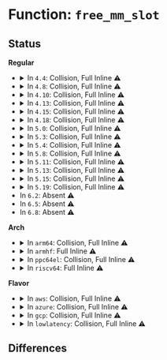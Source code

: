 # Function: <code>free_mm_slot</code>

## Status
<b>Regular</b>
<ul>
<li>
<details>
<summary>In <code>4.4</code>: Collision, Full Inline ⚠️</summary>

**Collision:** Static-Static Collision

**Inline:** Full

**Transformation:** False

**Instances:**

```
In mm/ksm.c (ffffffff811e51e9)
Location: mm/ksm.c:316
Inline: True
Inline callers:
  - mm/ksm.c:run_store
  - mm/ksm.c:ksm_scan_thread
  - mm/ksm.c:__ksm_exit
```
```
In mm/huge_memory.c (ffffffff811f435a)
Location: mm/huge_memory.c:2066
Inline: True
Inline callers:
  - mm/huge_memory.c:collect_mm_slot
  - mm/huge_memory.c:__khugepaged_enter
  - mm/huge_memory.c:__khugepaged_exit
```
</details>
</li>
<li>
<details>
<summary>In <code>4.8</code>: Collision, Full Inline ⚠️</summary>

**Collision:** Static-Static Collision

**Inline:** Full

**Transformation:** False

**Instances:**

```
In mm/ksm.c (ffffffff81203d78)
Location: mm/ksm.c:317
Inline: True
Inline callers:
  - mm/ksm.c:run_store
  - mm/ksm.c:__ksm_exit
  - mm/ksm.c:ksm_scan_thread
```
```
In mm/khugepaged.c (ffffffff8121973a)
Location: mm/khugepaged.c:367
Inline: True
Inline callers:
  - mm/khugepaged.c:collect_mm_slot
  - mm/khugepaged.c:__khugepaged_exit
  - mm/khugepaged.c:__khugepaged_enter
```
</details>
</li>
<li>
<details>
<summary>In <code>4.10</code>: Collision, Full Inline ⚠️</summary>

**Collision:** Static-Static Collision

**Inline:** Full

**Transformation:** False

**Instances:**

```
In mm/ksm.c (ffffffff81215d98)
Location: mm/ksm.c:328
Inline: True
Inline callers:
  - mm/ksm.c:run_store
  - mm/ksm.c:__ksm_exit
  - mm/ksm.c:ksm_scan_thread
```
```
In mm/khugepaged.c (ffffffff8122bcba)
Location: mm/khugepaged.c:369
Inline: True
Inline callers:
  - mm/khugepaged.c:collect_mm_slot
  - mm/khugepaged.c:__khugepaged_exit
  - mm/khugepaged.c:__khugepaged_enter
```
</details>
</li>
<li>
<details>
<summary>In <code>4.13</code>: Collision, Full Inline ⚠️</summary>

**Collision:** Static-Static Collision

**Inline:** Full

**Transformation:** False

**Instances:**

```
In mm/ksm.c (ffffffff8122148e)
Location: mm/ksm.c:400
Inline: True
Inline callers:
  - mm/ksm.c:run_store
  - mm/ksm.c:__ksm_exit
  - mm/ksm.c:ksm_scan_thread
```
```
In mm/khugepaged.c (ffffffff812377e6)
Location: mm/khugepaged.c:371
Inline: True
Inline callers:
  - mm/khugepaged.c:collect_mm_slot
  - mm/khugepaged.c:__khugepaged_exit
  - mm/khugepaged.c:__khugepaged_enter
```
</details>
</li>
<li>
<details>
<summary>In <code>4.15</code>: Collision, Full Inline ⚠️</summary>

**Collision:** Static-Static Collision

**Inline:** Full

**Transformation:** False

**Instances:**

```
In mm/ksm.c (ffffffff8123c79e)
Location: mm/ksm.c:400
Inline: True
Inline callers:
  - mm/ksm.c:run_store
  - mm/ksm.c:__ksm_exit
  - mm/ksm.c:ksm_scan_thread
```
```
In mm/khugepaged.c (ffffffff81256b76)
Location: mm/khugepaged.c:372
Inline: True
Inline callers:
  - mm/khugepaged.c:collect_mm_slot
  - mm/khugepaged.c:__khugepaged_exit
  - mm/khugepaged.c:__khugepaged_enter
```
</details>
</li>
<li>
<details>
<summary>In <code>4.18</code>: Collision, Full Inline ⚠️</summary>

**Collision:** Static-Static Collision

**Inline:** Full

**Transformation:** False

**Instances:**

```
In mm/ksm.c (ffffffff8125fd2f)
Location: mm/ksm.c:419
Inline: True
Inline callers:
  - mm/ksm.c:run_store
  - mm/ksm.c:__ksm_exit
  - mm/ksm.c:ksm_scan_thread
```
```
In mm/khugepaged.c (ffffffff8127ab46)
Location: mm/khugepaged.c:372
Inline: True
Inline callers:
  - mm/khugepaged.c:collect_mm_slot
  - mm/khugepaged.c:__khugepaged_exit
  - mm/khugepaged.c:__khugepaged_enter
```
</details>
</li>
<li>
<details>
<summary>In <code>5.0</code>: Collision, Full Inline ⚠️</summary>

**Collision:** Static-Static Collision

**Inline:** Full

**Transformation:** False

**Instances:**

```
In mm/ksm.c (ffffffff8127446f)
Location: mm/ksm.c:420
Inline: True
Inline callers:
  - mm/ksm.c:run_store
  - mm/ksm.c:__ksm_exit
  - mm/ksm.c:ksm_scan_thread
```
```
In mm/khugepaged.c (ffffffff8128f156)
Location: mm/khugepaged.c:372
Inline: True
Inline callers:
  - mm/khugepaged.c:collect_mm_slot
  - mm/khugepaged.c:__khugepaged_exit
  - mm/khugepaged.c:__khugepaged_enter
```
</details>
</li>
<li>
<details>
<summary>In <code>5.3</code>: Collision, Full Inline ⚠️</summary>

**Collision:** Static-Static Collision

**Inline:** Full

**Transformation:** False

**Instances:**

```
In mm/ksm.c (ffffffff812905dd)
Location: mm/ksm.c:419
Inline: True
Inline callers:
  - mm/ksm.c:run_store
  - mm/ksm.c:__ksm_exit
  - mm/ksm.c:ksm_scan_thread
```
```
In mm/khugepaged.c (ffffffff812a9a1e)
Location: mm/khugepaged.c:372
Inline: True
Inline callers:
  - mm/khugepaged.c:collect_mm_slot
  - mm/khugepaged.c:__khugepaged_exit
  - mm/khugepaged.c:__khugepaged_enter
```
</details>
</li>
<li>
<details>
<summary>In <code>5.4</code>: Collision, Full Inline ⚠️</summary>

**Collision:** Static-Static Collision

**Inline:** Full

**Transformation:** False

**Instances:**

```
In mm/ksm.c (ffffffff812a035d)
Location: mm/ksm.c:419
Inline: True
Inline callers:
  - mm/ksm.c:run_store
  - mm/ksm.c:__ksm_exit
  - mm/ksm.c:ksm_scan_thread
```
```
In mm/khugepaged.c (ffffffff812baf8e)
Location: mm/khugepaged.c:379
Inline: True
Inline callers:
  - mm/khugepaged.c:collect_mm_slot
  - mm/khugepaged.c:__khugepaged_exit
  - mm/khugepaged.c:__khugepaged_enter
```
</details>
</li>
<li>
<details>
<summary>In <code>5.8</code>: Collision, Full Inline ⚠️</summary>

**Collision:** Static-Static Collision

**Inline:** Full

**Transformation:** False

**Instances:**

```
In mm/ksm.c (ffffffff812d6bf2)
Location: mm/ksm.c:419
Inline: True
Inline callers:
  - mm/ksm.c:__ksm_exit
  - mm/ksm.c:scan_get_next_rmap_item
  - mm/ksm.c:unmerge_and_remove_all_rmap_items
```
```
In mm/khugepaged.c (ffffffff812efe4f)
Location: mm/khugepaged.c:409
Inline: True
Inline callers:
  - mm/khugepaged.c:collect_mm_slot
  - mm/khugepaged.c:__khugepaged_exit
  - mm/khugepaged.c:__khugepaged_enter
```
</details>
</li>
<li>
<details>
<summary>In <code>5.11</code>: Collision, Full Inline ⚠️</summary>

**Collision:** Static-Static Collision

**Inline:** Full

**Transformation:** False

**Instances:**

```
In mm/ksm.c (ffffffff812e2745)
Location: mm/ksm.c:419
Inline: True
Inline callers:
  - mm/ksm.c:__ksm_exit
  - mm/ksm.c:scan_get_next_rmap_item
  - mm/ksm.c:unmerge_and_remove_all_rmap_items
```
```
In mm/khugepaged.c (ffffffff812fb60e)
Location: mm/khugepaged.c:414
Inline: True
Inline callers:
  - mm/khugepaged.c:collect_mm_slot
  - mm/khugepaged.c:__khugepaged_exit
  - mm/khugepaged.c:__khugepaged_enter
```
</details>
</li>
<li>
<details>
<summary>In <code>5.13</code>: Collision, Full Inline ⚠️</summary>

**Collision:** Static-Static Collision

**Inline:** Full

**Transformation:** False

**Instances:**

```
In mm/ksm.c (ffffffff812e9ed2)
Location: mm/ksm.c:417
Inline: True
Inline callers:
  - mm/ksm.c:__ksm_exit
  - mm/ksm.c:scan_get_next_rmap_item
  - mm/ksm.c:unmerge_and_remove_all_rmap_items
```
```
In mm/khugepaged.c (ffffffff813023de)
Location: mm/khugepaged.c:414
Inline: True
Inline callers:
  - mm/khugepaged.c:collect_mm_slot
  - mm/khugepaged.c:__khugepaged_exit
  - mm/khugepaged.c:__khugepaged_enter
```
</details>
</li>
<li>
<details>
<summary>In <code>5.15</code>: Collision, Full Inline ⚠️</summary>

**Collision:** Static-Static Collision

**Inline:** Full

**Transformation:** False

**Instances:**

```
In mm/ksm.c (ffffffff81331df9)
Location: mm/ksm.c:417
Inline: True
Inline callers:
  - mm/ksm.c:__ksm_exit
  - mm/ksm.c:scan_get_next_rmap_item
  - mm/ksm.c:unmerge_and_remove_all_rmap_items
```
```
In mm/khugepaged.c (ffffffff8134c14e)
Location: mm/khugepaged.c:414
Inline: True
Inline callers:
  - mm/khugepaged.c:collect_mm_slot
  - mm/khugepaged.c:__khugepaged_exit
  - mm/khugepaged.c:__khugepaged_enter
```
</details>
</li>
<li>
<details>
<summary>In <code>5.19</code>: Collision, Full Inline ⚠️</summary>

**Collision:** Static-Static Collision

**Inline:** Full

**Transformation:** False

**Instances:**

```
In mm/ksm.c (ffffffff813a3019)
Location: mm/ksm.c:418
Inline: True
Inline callers:
  - mm/ksm.c:__ksm_exit
  - mm/ksm.c:scan_get_next_rmap_item
  - mm/ksm.c:unmerge_and_remove_all_rmap_items
```
```
In mm/khugepaged.c (ffffffff813c37f4)
Location: mm/khugepaged.c:412
Inline: True
Inline callers:
  - mm/khugepaged.c:collect_mm_slot
  - mm/khugepaged.c:__khugepaged_exit
  - mm/khugepaged.c:__khugepaged_enter
```
</details>
</li>
<li>
In <code>6.2</code>: Absent ⚠️
</li>
<li>
In <code>6.5</code>: Absent ⚠️
</li>
<li>
In <code>6.8</code>: Absent ⚠️
</li>
</ul>
<b>Arch</b>
<ul>
<li>
<details>
<summary>In <code>arm64</code>: Collision, Full Inline ⚠️</summary>

**Collision:** Static-Static Collision

**Inline:** Full

**Transformation:** False

**Instances:**

```
In mm/ksm.c (ffff80001033fb88)
Location: mm/ksm.c:419
Inline: True
Inline callers:
  - mm/ksm.c:run_store
  - mm/ksm.c:__ksm_exit
  - mm/ksm.c:ksm_scan_thread
```
```
In mm/khugepaged.c (ffff80001035c6e8)
Location: mm/khugepaged.c:379
Inline: True
Inline callers:
  - mm/khugepaged.c:collect_mm_slot
  - mm/khugepaged.c:__khugepaged_exit
  - mm/khugepaged.c:__khugepaged_enter
```
</details>
</li>
<li>
<details>
<summary>In <code>armhf</code>: Full Inline ⚠️</summary>

**Collision:** Unique Static

**Inline:** Full

**Transformation:** False

**Instances:**

```
In mm/ksm.c (c0545ea8)
Location: mm/ksm.c:419
Inline: True
Inline callers:
  - mm/ksm.c:run_store
  - mm/ksm.c:__ksm_exit
  - mm/ksm.c:ksm_do_scan
```
</details>
</li>
<li>
<details>
<summary>In <code>ppc64el</code>: Collision, Full Inline ⚠️</summary>

**Collision:** Static-Static Collision

**Inline:** Full

**Transformation:** False

**Instances:**

```
In mm/ksm.c (c00000000041c448)
Location: mm/ksm.c:419
Inline: True
Inline callers:
  - mm/ksm.c:run_store
  - mm/ksm.c:__ksm_exit
  - mm/ksm.c:scan_get_next_rmap_item
```
```
In mm/khugepaged.c (c000000000445e58)
Location: mm/khugepaged.c:379
Inline: True
Inline callers:
  - mm/khugepaged.c:collect_mm_slot
  - mm/khugepaged.c:__khugepaged_exit
  - mm/khugepaged.c:__khugepaged_enter
```
</details>
</li>
<li>
<details>
<summary>In <code>riscv64</code>: Full Inline ⚠️</summary>

**Collision:** Unique Static

**Inline:** Full

**Transformation:** False

**Instances:**

```
In mm/ksm.c (ffffffe000234434)
Location: mm/ksm.c:419
Inline: True
Inline callers:
  - mm/ksm.c:run_store
  - mm/ksm.c:__ksm_exit
  - mm/ksm.c:ksm_do_scan
```
</details>
</li>
</ul>
<b>Flavor</b>
<ul>
<li>
<details>
<summary>In <code>aws</code>: Collision, Full Inline ⚠️</summary>

**Collision:** Static-Static Collision

**Inline:** Full

**Transformation:** False

**Instances:**

```
In mm/ksm.c (ffffffff8129893d)
Location: mm/ksm.c:419
Inline: True
Inline callers:
  - mm/ksm.c:run_store
  - mm/ksm.c:__ksm_exit
  - mm/ksm.c:ksm_scan_thread
```
```
In mm/khugepaged.c (ffffffff812b356e)
Location: mm/khugepaged.c:379
Inline: True
Inline callers:
  - mm/khugepaged.c:collect_mm_slot
  - mm/khugepaged.c:__khugepaged_exit
  - mm/khugepaged.c:__khugepaged_enter
```
</details>
</li>
<li>
<details>
<summary>In <code>azure</code>: Collision, Full Inline ⚠️</summary>

**Collision:** Static-Static Collision

**Inline:** Full

**Transformation:** False

**Instances:**

```
In mm/ksm.c (ffffffff8128a4fd)
Location: mm/ksm.c:419
Inline: True
Inline callers:
  - mm/ksm.c:run_store
  - mm/ksm.c:__ksm_exit
  - mm/ksm.c:ksm_scan_thread
```
```
In mm/khugepaged.c (ffffffff812a48ee)
Location: mm/khugepaged.c:379
Inline: True
Inline callers:
  - mm/khugepaged.c:collect_mm_slot
  - mm/khugepaged.c:__khugepaged_exit
  - mm/khugepaged.c:__khugepaged_enter
```
</details>
</li>
<li>
<details>
<summary>In <code>gcp</code>: Collision, Full Inline ⚠️</summary>

**Collision:** Static-Static Collision

**Inline:** Full

**Transformation:** False

**Instances:**

```
In mm/ksm.c (ffffffff8129674d)
Location: mm/ksm.c:419
Inline: True
Inline callers:
  - mm/ksm.c:run_store
  - mm/ksm.c:__ksm_exit
  - mm/ksm.c:ksm_scan_thread
```
```
In mm/khugepaged.c (ffffffff812b137e)
Location: mm/khugepaged.c:379
Inline: True
Inline callers:
  - mm/khugepaged.c:collect_mm_slot
  - mm/khugepaged.c:__khugepaged_exit
  - mm/khugepaged.c:__khugepaged_enter
```
</details>
</li>
<li>
<details>
<summary>In <code>lowlatency</code>: Collision, Full Inline ⚠️</summary>

**Collision:** Static-Static Collision

**Inline:** Full

**Transformation:** False

**Instances:**

```
In mm/ksm.c (ffffffff812a6537)
Location: mm/ksm.c:419
Inline: True
Inline callers:
  - mm/ksm.c:run_store
  - mm/ksm.c:__ksm_exit
  - mm/ksm.c:ksm_scan_thread
```
```
In mm/khugepaged.c (ffffffff812c16be)
Location: mm/khugepaged.c:379
Inline: True
Inline callers:
  - mm/khugepaged.c:collect_mm_slot
  - mm/khugepaged.c:__khugepaged_exit
  - mm/khugepaged.c:__khugepaged_enter
```
</details>
</li>
</ul>

## Differences

